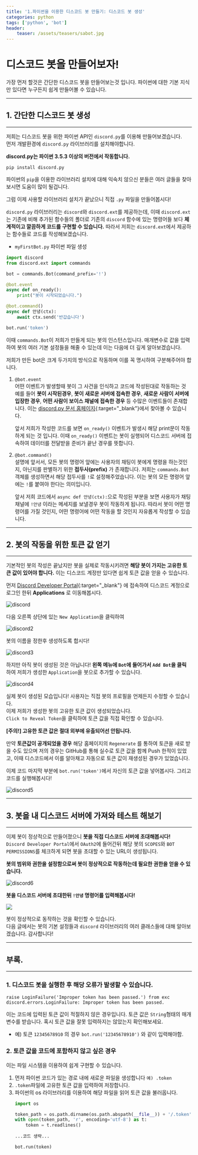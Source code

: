 ```yaml
---
title: '1.파이썬을 이용한 디스코드 봇 만들기: 디스코드 봇 생성'
categories: python
tags: ['python', 'bot']
header:
    teaser: /assets/teasers/sabot.jpg
---
```

# 디스코드 봇을 만들어보자!

가장 먼저 할것은 간단한 디스코드 봇을 만들어보는것 입니다. 파이썬에 대한 기본 지식만 있다면 누구든지 쉽게 만들어볼 수 있습니다.
- - -
## 1. 간단한 디스코드 봇 생성
- - -
저희는 디스코드 봇을 위한 파이썬 API인 `discord.py`를 이용해 만들어보겠습니다.  
먼저 개발환경에 `discord.py` 라이브러리를 설치해야합니다.

__discord.py는 파이썬 3.5.3 이상의 버전에서 작동합니다.__

```
pip install discord.py 
```
파이썬의 `pip`을 이용한 라이브러리 설치에 대해 익숙치 않으신 분들은 여러 글들을 찾아보시면 도움이 많이 될겁니다.

그럼 이제 사용할 라이브러리 설치가 끝났으니 직접 `.py` 파일을 만들어봅시다!

`discord.py` 라이브러리는 `discord`와 `discord.ext`를 제공하는데, 이때 `discord.ext`는 기존에 비해 추가된 함수들의 폴더로 기존의 `discord` 함수에 있는 명령어들 보다 __체계적이고 깔끔하게 코드를 구현할 수 있습니다.__ 따라서 저희는 `discord.ext`에서 제공하는 함수들로 코드를 작성해보겠습니다.

* `myFirstBot.py`  파이썬 파일 생성

```python
import discord
from discord.ext import commands

bot = commands.Bot(command_prefix='!')

@bot.event
async def on_ready():
    print("봇이 시작되었습니다.")

@bot.command()
async def 안녕(ctx):
    await ctx.send('반갑습니다')

bot.run('token')
```

이때 `commands.Bot`이 저희가 만들게 되는 봇의 인스턴스입니다. 매개변수로 값을 입력하여 봇의 여러 기본 설정들을 해줄 수 있는데 이는 다음에 더 깊게 알아보겠습니다.

저희가 만든 bot은 크게 두가지의 방식으로 작동하며 이를 꼭 명시하여 구분해주어야 합니다.
1. `@bot.event`   
   어떤 이벤트가 발생할때 봇이 그 사건을 인식하고 코드에 작성된대로 작동하는 것  
   예를 들어 __봇이 시작된경우__, __봇이 새로운 서버에 접속한 경우__, __새로운 사람이 서버에 입장한 경우__, __어떤 사람이 보이스 채널에 접속한 경우__ 등 수많은 이벤트들이 존재합니다. 이는 [discord.py 문서 홈페이지](https://discordpy.readthedocs.io/en/latest/api.html?highlight=event#discord-api-events){:target="_blank"}에서 찾아볼 수 있습니다.  
     
   앞서 저희가 작성한 코드를 보면 `on_ready()` 이벤트가 발생시 해당 print문이 작동하게 되는 것 입니다. 이때 `on_ready()` 이벤트는 봇이 실행되어 디스코드 서버에 접속하여 데이터를 전달받을 준비가 끝난 경우를 뜻합니다.
   
2. `@bot.command()`   
   설명에 앞서서, 모든 봇의 명령어 앞에는 사용자의 채팅이 봇에게 명령을 하는것인지, 아닌지를 판별하기 위한 __접두사(prefix)__ 가 존재합니다. 저희는 `commands.Bot` 객체를 생성하면서 해당 접두사를 `!`로 설정해주었습니다. 이는 봇의 모든 명령어 앞에는 `!`를 붙여야 한다는 의미입니다.  

   앞서 저희 코드에서 `async def 안녕(ctx):`으로 작성된 부분을 보면 사용자가 채팅 채널에 `!안녕` 이라는 메세지를 보낼경우 봇이 작동하게 됩니다. 따라서 봇이 어떤 명령어를 가질 것인지, 어떤 명령어에 어떤 작동을 할 것인지 자유롭게 작성할 수 있습니다.

- - -
## 2. 봇의 작동을 위한 토큰 값 얻기
- - -
기본적인 봇의 작성은 끝났지만 봇을 실제로 작동시키려면 __해당 봇이 가지는 고유한 토큰 값이 있어야 합니다.__ 이는 디스코드 계정만 있다면 쉽게 토큰 값을 얻을 수 있습니다.

먼저 [Discord Developer Portal](https://discord.com/developers/docs/intro){:target="_blank"} 에 접속하여 디스코드 계정으로 로그인 한뒤 __Applications__ 로 이동해봅시다.  

![discord](https://user-images.githubusercontent.com/69145799/108463845-7bbae580-72c2-11eb-9fdf-cf79f7c426ea.png)

다음 오른쪽 상단에 있는 `New Application`을 클릭하여 

![discord2](https://user-images.githubusercontent.com/69145799/108464440-7c07b080-72c3-11eb-9e2b-4262b5424aff.png)

봇의 이름을 정한후 생성하도록 합시다!  

![discord3](https://user-images.githubusercontent.com/69145799/108464847-40211b00-72c4-11eb-9a2e-3079bfbc1f3a.png)

하지만 아직 봇이 생성된 것은 아닙니다! __왼쪽 메뉴에 `Bot`에 들어가서 `Add Bot`을 클릭__ 하여 저희가 생성한 `Application`을 봇으로 추가할 수 있습니다.

![discord4](https://user-images.githubusercontent.com/69145799/108465101-b9207280-72c4-11eb-8ffa-69f24e95fc43.png)

실제 봇이 생성된 모습입니다! 사용자는 직접 봇의 프로필을 언제든지 수정할 수 있습니다.  
이제 저희가 생성한 봇의 고유한 토큰 값이 생성되었습니다.  
`Click to Reveal Token`을 클릭하여 토큰 값을 직접 확인할 수 있습니다.  

__[주의!] 고유한 토큰 값은 절대 외부에 유출되어선 안됩니다.__  

만약 __토큰값이 공개되었을 경우__ 해당 홈페이지의 `Regenerate` 를 통하여 토큰을 새로 받을 수도 있으며 저의 경우는 GitHub를 통해 실수로 토큰 값을 함께 Push 한적이 있었고, 이때 디스코드에서 이를 알아채고 자동으로 토큰 값이 재생성된 경우가 있었습니다.  
  

이제 코드 마지막 부분에 `bot.run('token')`에서 자신의 토큰 값을 넣어봅시다.
그리고 코드를 실행해봅시다!  

![discord5](https://user-images.githubusercontent.com/69145799/108466326-c9d1e800-72c6-11eb-9147-ce7b57e3e8f0.png)  

- - -
## 3. 봇을 내 디스코드 서버에 가져와 테스트 해보기
- - -
이제 봇이 정상적으로 만들어졌으니 __봇을 직접 디스코드 서버에 초대해봅시다!__  
`Discord Developer Portal`에서 `OAuth2`에 들어간뒤 해당 봇의 `SCOPES`와 `BOT PERMISSIONS`를 체크하게 되면 봇을 초대할 수 있는 URL이 생성됩니다.  
  
__봇의 범위와 권한을 설정함으로써 봇이 정상적으로 작동하는데 필요한 권한을 얻을 수 있습니다.__


![discord6](https://user-images.githubusercontent.com/69145799/108466611-3cdb5e80-72c7-11eb-95cf-3b3360bb0290.png)

__봇을 디스코드 서버에 초대한뒤 `!안녕` 명령어를 입력해봅시다!__

![](https://user-images.githubusercontent.com/69145799/108467380-73fe3f80-72c8-11eb-937e-3809aeb58b48.png)

봇이 정상적으로 동작하는 것을 확인할 수 있습니다.  
다음 글에서는 봇의 기본 설정들과 `discord` 라이브러리의 여러 클래스들에 대해 알아보겠습니다. 감사합니다!

- - -
## 부록.
- - -
### 1. 디스코드 봇을 실행한 후 해당 오류가 발생할 수 있습니다.
```
raise LoginFailure('Improper token has been passed.') from exc
discord.errors.LoginFailure: Improper token has been passed.
```  

이는 코드에 입력된 토큰 값이 적절하지 않은 경우입니다. 토큰 값은 `String`형태의 매개변수를 받습니다. 혹시 토큰 값을 잘못 입력하지는 않았는지 확인해보세요.

* 예) 토큰 `12345678910` 의 경우 `bot.run('12345678910')` 와 같이 입력해야함.

### 2. 토큰 값을 코드에 포함하지 않고 싶은 경우

이는 파일 시스템을 이용하여 쉽게 구현할 수 있습니다.  
1. 먼저 파이썬 코드가 있는 경로 내에 새로운 파일을 생성합니다 `예) .token`
2. `.token`파일에 고유한 토큰 값을 입력하여 저장합니다.
3. 파이썬의 os 라이브러리를 이용하여 해당 파일을 읽어 토큰 값을 불러옵니다.
    ```python
    import os

    token_path = os.path.dirname(os.path.abspath(__file__)) + '/.token'
    with open(token_path, 'r', encoding='utf-8') as t:
        token = t.readlines()
       
    ...코드 생략...

    bot.run(token)
    
    ```
